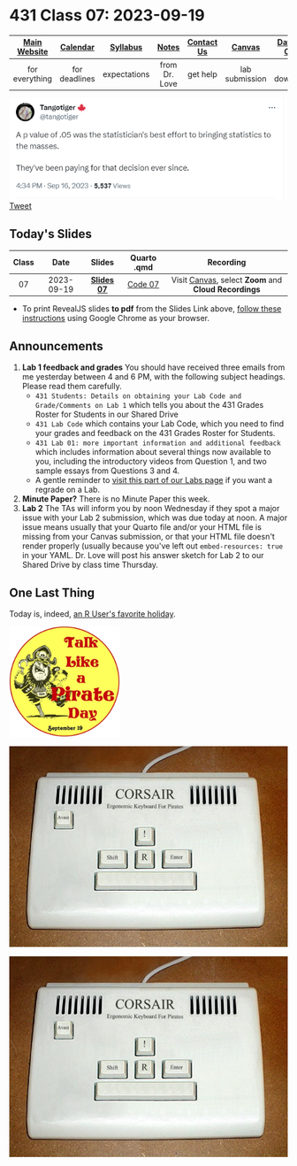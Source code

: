 # 431 Class 07: 2023-09-19

[Main Website](https://thomaselove.github.io/431-2023/) | [Calendar](https://thomaselove.github.io/431-2023/calendar.html) | [Syllabus](https://thomaselove.github.io/431-syllabus-2023/) | [Notes](https://thomaselove.github.io/431-notes/) | [Contact Us](https://thomaselove.github.io/431-2023/contact.html) | [Canvas](https://canvas.case.edu) | [Data and Code](https://github.com/THOMASELOVE/431-data)
:-----------: | :--------------: | :----------: | :---------: | :-------------: | :-----------: | :------------:
for everything | for deadlines | expectations | from Dr. Love | get help | lab submission | for downloads

![](https://github.com/THOMASELOVE/431-classes-2023/blob/main/class07/images/tango_2023.png) [Tweet](https://twitter.com/tangotiger/status/1703145231674180055)

## Today's Slides

Class | Date | Slides | Quarto .qmd | Recording
:---: | :--------: | :------: | :------: | :-------------:
07 | 2023-09-19 | **[Slides 07](https://thomaselove.github.io/431-slides-2023/class07.html)** | [Code 07](https://thomaselove.github.io/431-slides-2023/class07.qmd) | Visit [Canvas](https://canvas.case.edu/), select **Zoom** and **Cloud Recordings**

- To print RevealJS slides **to pdf** from the Slides Link above, [follow these instructions](https://quarto.org/docs/presentations/revealjs/presenting.html#print-to-pdf) using Google Chrome as your browser.

## Announcements

1. **Lab 1 feedback and grades** You should have received three emails from me yesterday between 4 and 6 PM, with the following subject headings. Please read them carefully.
    - `431 Students: Details on obtaining your Lab Code and Grade/Comments on Lab 1` which tells you about the 431 Grades Roster for Students in our Shared Drive
    - `431 Lab Code` which contains your Lab Code, which you need to find your grades and feedback on the 431 Grades Roster for Students.
    - `431 Lab 01: more important information and additional feedback` which includes information about several things now available to you, including the introductory videos from Question 1, and two sample essays from Questions 3 and 4.
    - A gentle reminder to [visit this part of our Labs page](https://github.com/THOMASELOVE/431-labs-2023#lab-regrade-requests-will-be-reviewed-in-december) if you want a regrade on a Lab.
2. **Minute Paper?** There is no Minute Paper this week.
3. **Lab 2** The TAs will inform you by noon Wednesday if they spot a major issue with your Lab 2 submission, which was due today at noon. A major issue means usually that your Quarto file and/or your HTML file is missing from your Canvas submission, or that your HTML file doesn't render properly (usually because you've left out `embed-resources: true` in your YAML. Dr. Love will post his answer sketch for Lab 2 to our Shared Drive by class time Thursday.

## One Last Thing

Today is, indeed, [an R User's favorite holiday](https://en.wikipedia.org/wiki/International_Talk_Like_a_Pirate_Day).









![](https://github.com/THOMASELOVE/431-classes-2023/blob/main/class07/images/Sept_19_2023.png)








![](https://github.com/THOMASELOVE/431-classes-2023/blob/main/class07/images/R_keyboard.png)









![](https://github.com/THOMASELOVE/431-classes-2023/blob/main/class07/R_keyboard.png)
